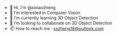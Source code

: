 - 👋 Hi, I’m @sixiaozheng
- 👀 I’m interested in Computer Vision
- 🌱 I’m currently learning 3D Object Detection 
- 💞️ I’m looking to collaborate on 3D Object Detection
- 📫 How to reach me : sxzheng18@outlook.com

<!---
sixiaozheng/sixiaozheng is a ✨ special ✨ repository because its `README.md` (this file) appears on your GitHub profile.
You can click the Preview link to take a look at your changes.
--->
